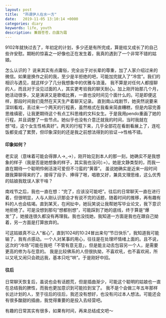 ```yaml
---
layout: post
title:  "所谓伊人在水一方"
date:   2019-11-05 13:10:14 +0000
categories: diary
keywords: life, youth
description: 蒹葭苍苍，白露为霜
---
```


9102年就快过去了，年初定的计划，多少还是有所完成，算是给又成长了的自己些许安慰。期盼的惊喜之一好像也正在发生着，我真的遇到了一个非常不错的姑娘。

怎么认识的？
说来其实有点庸俗，完全出于对长辈的尊重，加了人家介绍过来的微信。如果是换作之前的我，至少是半拒绝的吧，可能加完就入了“冷宫”。我们的相识与遇见，就这样少了几分我想象中的优雅与浪漫。
我不算是对任何人都擅聊的人，而且对于没见过面的人，其实更考验我的聊天耐心。加上刚开始那几个月，她活动很多，又是演讲又是歌唱比赛，一直也没时间见个面什么的。可是即便这样，那段时间我们竟然在天天生产着聊天记录。
直到南山戏剧节，她突然说要来深圳看戏，丢过来一个两天的行程表，虽然格式在我看来简直糟糕，但是内容完善思维缜密，让我更期待这个有点工科思维的文科女生。于是我用pendo重画了她的行程，并且调整了一些节点。她似乎也没有介意迁就我的时间，当时我就在想“哇，这个女生性格真好”。两天的行程下来，几乎全部花在看剧看展上了，连吃饭都变成了累赘，但印象深刻的还是我之前想法得到的验证—>性格不错。

#### 印象如何？
老实说（意味着可能会得罪人→_→），刚开始见到本人的那一刻，她确实不是我想象的样子（我是否是她想象的样子，其实我也没问(:=）。她是文静类型的，而我一直在期待一个聪明伶俐活泼可爱但不刁蛮的“黄蓉”。
虽说她确实是近来一段时间跟我算聊得来的了，接得了段子、捧得了哏，唱歌又好，兼具文理思维，这么优秀的姑娘我耽误人家干啥？

南戏节之后，我也一直在想：“完了，应该没可能吧”。往后的日常聊天一直在进行着，但很明显，人与人刚认识那会才有说不完的话题，随着时间的推移，再有趣有料的人也会枯竭。直到某天，在闲扯中，她玩笑说让我帮她写毕业论文，我下意识地拒绝了。可是没想到那句“想都别想”，可能踩到了她的底线，终于算是“爆发”了，她接连很久都没有再理我。我也没找她，我知道一方面是我也在跟自己拗着，另一方面是打算放弃的。

可这姑娘真不让人“省心”，直到1024的10:24冒出来句“节日快乐”，我知道我可能输了，我有点感动。一个人对某事的用心，往往是在处理坏情绪上面的。且不说，这次的“冷场”可能在我吧「不管有意无意」，但是能主动去包容另一个人，是需要更高的修为与在意的。
我是比较佛系的人但很执拗，不喜欢吼，也不喜欢闹，所以又吼又闹只会疏远我，基本只吃“哄”。于是刚好中招。

#### 往后
日常聊天恢复后，虽说也会有话题荒，但是插曲渐少，可能这个聪明的姑娘也一直在总结我的脾性，而我也更加意识到可能捡到宝了。
我不是个会做三年五年那样长远计划的人，至于往后的往后，我还没有想好，也没有问过本人想法。可能还会有很多酸甜的插曲，我觉得重要的是投入去经营吧。

有趣的日常其实有很多，如果有时间，再来总结成文吧～
